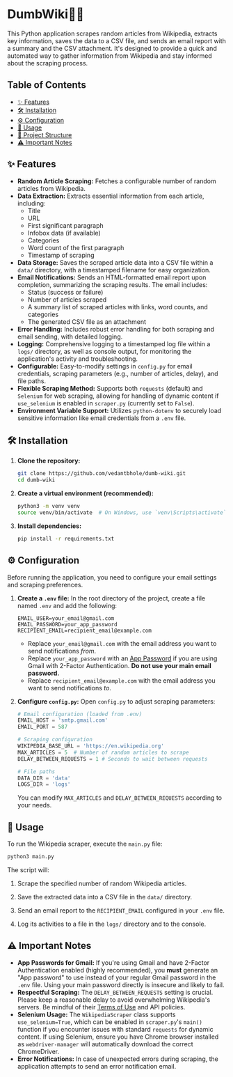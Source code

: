 # DumbWiki🤖📖

This Python application scrapes random articles from Wikipedia, extracts key information, saves the data to a CSV file, and sends an email report with a summary and the CSV attachment. It's designed to provide a quick and automated way to gather information from Wikipedia and stay informed about the scraping process.

## Table of Contents
* [✨ Features](#-features)
* [🛠️ Installation](#️-installation)
* [⚙️ Configuration](#️-configuration)
* [🚀 Usage](#-usage)
* [📁 Project Structure](#-project-structure)
* [⚠️ Important Notes](#️-important-notes)

## ✨ Features

* **Random Article Scraping:** Fetches a configurable number of random articles from Wikipedia.
* **Data Extraction:** Extracts essential information from each article, including:
    * Title
    * URL
    * First significant paragraph
    * Infobox data (if available)
    * Categories
    * Word count of the first paragraph
    * Timestamp of scraping
* **Data Storage:** Saves the scraped article data into a CSV file within a `data/` directory, with a timestamped filename for easy organization.
* **Email Notifications:** Sends an HTML-formatted email report upon completion, summarizing the scraping results. The email includes:
    * Status (success or failure)
    * Number of articles scraped
    * A summary list of scraped articles with links, word counts, and categories
    * The generated CSV file as an attachment
* **Error Handling:** Includes robust error handling for both scraping and email sending, with detailed logging.
* **Logging:** Comprehensive logging to a timestamped log file within a `logs/` directory, as well as console output, for monitoring the application's activity and troubleshooting.
* **Configurable:** Easy-to-modify settings in `config.py` for email credentials, scraping parameters (e.g., number of articles, delay), and file paths. 
* **Flexible Scraping Method:** Supports both `requests` (default) and `Selenium` for web scraping, allowing for handling of dynamic content if `use_selenium` is enabled in `scraper.py` (currently set to `False`).
* **Environment Variable Support:** Utilizes `python-dotenv` to securely load sensitive information like email credentials from a `.env` file. 

## 🛠️ Installation

1.  **Clone the repository:**

     ```bash
    git clone https://github.com/vedantbhole/dumb-wiki.git
    cd dumb-wiki
    ```


2.  **Create a virtual environment (recommended):**

    ```bash
    python3 -m venv venv
    source venv/bin/activate  # On Windows, use `venv\Scripts\activate`
    ```

3.  **Install dependencies:**

    ```bash
    pip install -r requirements.txt
    ```

## ⚙️ Configuration

Before running the application, you need to configure your email settings and scraping preferences.

1.  **Create a `.env` file:**
    In the root directory of the project, create a file named `.env` and add the following:

    ```
    EMAIL_USER=your_email@gmail.com
    EMAIL_PASSWORD=your_app_password
    RECIPIENT_EMAIL=recipient_email@example.com
    ```

    * Replace `your_email@gmail.com` with the email address you want to send notifications *from*. 
    * Replace `your_app_password` with an [App Password](https://support.google.com/accounts/answer/185833?hl=en) if you are using Gmail with 2-Factor Authentication. **Do not use your main email password.**
    * Replace `recipient_email@example.com` with the email address you want to send notifications *to*. 

2.  **Configure `config.py`:**
    Open `config.py` to adjust scraping parameters:

    ```python
    # Email configuration (loaded from .env)
    EMAIL_HOST = 'smtp.gmail.com'
    EMAIL_PORT = 587

    # Scraping configuration
    WIKIPEDIA_BASE_URL = 'https://en.wikipedia.org'
    MAX_ARTICLES = 5  # Number of random articles to scrape
    DELAY_BETWEEN_REQUESTS = 1 # Seconds to wait between requests

    # File paths
    DATA_DIR = 'data'
    LOGS_DIR = 'logs'
    ```

    You can modify `MAX_ARTICLES` and `DELAY_BETWEEN_REQUESTS` according to your needs. 

## 🚀 Usage

To run the Wikipedia scraper, execute the `main.py` file:

```bash
python3 main.py
```

The script will:

1. Scrape the specified number of random Wikipedia articles.

2. Save the extracted data into a CSV file in the ```data/``` directory.

3. Send an email report to the ```RECIPIENT_EMAIL``` configured in your ```.env``` file.

4. Log its activities to a file in the ```logs/```  directory and to the console.
## ⚠️ Important Notes

* **App Passwords for Gmail:** If you're using Gmail and have 2-Factor Authentication enabled (highly recommended), you **must** generate an "App password" to use instead of your regular Gmail password in the `.env` file. Using your main password directly is insecure and likely to fail.
* **Respectful Scraping:** The `DELAY_BETWEEN_REQUESTS` setting is crucial. Please keep a reasonable delay to avoid overwhelming Wikipedia's servers. Be mindful of their [Terms of Use](https://foundation.wikimedia.org/wiki/Terms_of_Use/en) and API policies.
* **Selenium Usage:** The `WikipediaScraper` class supports `use_selenium=True`, which can be enabled in `scraper.py`'s `main()` function if you encounter issues with standard `requests` for dynamic content. If using Selenium, ensure you have Chrome browser installed as `webdriver-manager` will automatically download the correct ChromeDriver.
* **Error Notifications:** In case of unexpected errors during scraping, the application attempts to send an error notification email.
